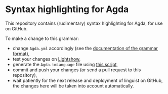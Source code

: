 Syntax highlighting for Agda
============================

This repository contains (rudimentary) syntax highlighting for Agda, for use on GitHub.

To make a change to this grammar:
- change `Agda.yml` accordingly (see the [documentation of the grammar format](https://macromates.com/manual/en/language_grammars)),
- test your changes on [Lightshow](https://github-lightshow.herokuapp.com),
- generate the `Agda.tmLanguage` file using [this script](https://github.com/asciidoctor/sublimetext-asciidoc/blob/master/script/yaml-to-plist),
- commit and push your changes (or send a pull request to this repository),
- wait patiently for the next release and deployment of linguist on GitHub, the changes here will be taken into account automatically.
